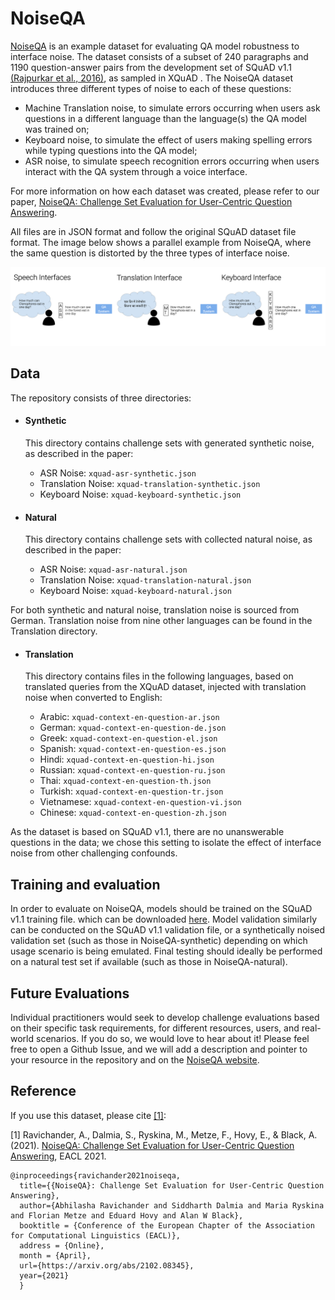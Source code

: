 # NoiseQA

[NoiseQA](https://noiseqa.github.io/) is an example dataset for evaluating QA model robustness to interface noise.
The dataset consists of a subset of 240 paragraphs and 1190 question-answer pairs from
the development set of SQuAD v1.1 [(Rajpurkar et al., 2016)](https://www.aclweb.org/anthology/D16-1264/), as sampled in XQuAD [](https://arxiv.org/abs/1910.11856). The NoiseQA dataset introduces three different types of noise to each of these questions:
 - Machine Translation noise, to simulate errors occurring when users ask questions in a different language than the language(s) the QA model was trained on;
 - Keyboard noise, to simulate the effect of users making spelling errors while typing questions into the QA model;
 - ASR noise, to simulate speech recognition errors occurring when users interact with the QA system through a voice interface. 

For more information on how each dataset was created, please refer to our paper,
[NoiseQA: Challenge Set Evaluation for User-Centric Question Answering](https://arxiv.org/abs/2102.08345).

All files are in JSON format and follow the original SQuAD dataset file format. The image below shows a parallel example from NoiseQA, where the same question is distorted by the three types of interface noise.

![An example from NoiseQA](noiseqa_example.png)

## Data
The repository consists of three directories:
- #### Synthetic

  This directory contains challenge sets with generated synthetic noise, as described in the paper:
  - ASR Noise: `xquad-asr-synthetic.json`
  - Translation Noise: `xquad-translation-synthetic.json`
  - Keyboard Noise: `xquad-keyboard-synthetic.json`

- #### Natural

  This directory contains challenge sets with collected natural noise, as described in the paper:
  - ASR Noise: `xquad-asr-natural.json`
  - Translation Noise: `xquad-translation-natural.json`
  - Keyboard Noise: `xquad-keyboard-natural.json`


For both synthetic and natural noise, translation noise is sourced from German. Translation noise from nine other languages can be found in the Translation directory.
- #### Translation
  
  This directory contains files in the following languages, based on translated queries from the XQuAD dataset, injected with translation noise when converted to English:
  - Arabic: `xquad-context-en-question-ar.json`
  - German: `xquad-context-en-question-de.json`
  - Greek: `xquad-context-en-question-el.json`
  - Spanish: `xquad-context-en-question-es.json`
  - Hindi: `xquad-context-en-question-hi.json`
  - Russian: `xquad-context-en-question-ru.json`
  - Thai: `xquad-context-en-question-th.json`
  - Turkish: `xquad-context-en-question-tr.json`
  - Vietnamese: `xquad-context-en-question-vi.json`
  - Chinese: `xquad-context-en-question-zh.json`

As the dataset is based on SQuAD v1.1, there are no unanswerable questions in the data; we chose this
setting to isolate the effect of interface noise from other challenging confounds.

## Training and evaluation

In order to evaluate on NoiseQA, models should be trained on the SQuAD v1.1 training file. which can be
downloaded [here](https://github.com/rajpurkar/SQuAD-explorer/blob/master/dataset/train-v1.1.json). 
Model validation similarly can be conducted on the SQuAD v1.1 validation file, or a synthetically noised validation set (such as those in NoiseQA-synthetic) depending on which usage scenario is being emulated. Final testing should ideally be performed on a natural test set if available (such as those in NoiseQA-natural).


## Future Evaluations

Individual practitioners would seek to develop challenge evaluations based on their specific task requirements, for different resources, users, and real-world scenarios. If you do so, we would love to hear about it! Please feel free to open a Github Issue, and we will add a description and pointer to your resource in the repository and on the [NoiseQA website](https://noiseqa.github.io/).

## Reference

If you use this dataset, please cite [[1]](https://arxiv.org/abs/2102.08345):

[1] Ravichander, A., Dalmia, S., Ryskina, M., Metze, F., Hovy, E., & Black, A. (2021). [NoiseQA: Challenge Set Evaluation for User-Centric Question Answering](https://arxiv.org/abs/2102.08345), EACL 2021.

```
@inproceedings{ravichander2021noiseqa,
  title={{NoiseQA}: Challenge Set Evaluation for User-Centric Question Answering},
  author={Abhilasha Ravichander and Siddharth Dalmia and Maria Ryskina and Florian Metze and Eduard Hovy and Alan W Black},
  booktitle = {Conference of the European Chapter of the Association for Computational Linguistics (EACL)},
  address = {Online},
  month = {April},
  url={https://arxiv.org/abs/2102.08345},
  year={2021}
  }
```
